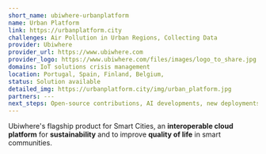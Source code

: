 ```yaml
---
short_name: ubiwhere-urbanplatform
name: Urban Platform
link: https://urbanplatform.city
challenges: Air Pollution in Urban Regions, Collecting Data
provider: Ubiwhere
provider_url: https://www.ubiwhere.com
provider_logo: https://www.ubiwhere.com/files/images/logo_to_share.jpg
domains: IoT solutions crisis management
location: Portugal, Spain, Finland, Belgium,
status: Solution available
detailed_img: https://urbanplatform.city/img/urban_platform.jpg
partners: ---
next_steps: Open-source contributions, AI developments, new deployments and improvements.
---
```


Ubiwhere's flagship product for Smart Cities, an **interoperable cloud platform** for **sustainability** and to improve **quality of life** in smart communities.
